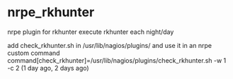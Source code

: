 # nrpe_rkhunter
nrpe plugin for rkhunter
execute rkhunter each night/day

add check_rkhunter.sh in /usr/lib/nagios/plugins/ and use it in an nrpe custom command
command[check_rkhunter]=/usr/lib/nagios/plugins/check_rkhunter.sh -w 1 -c 2 (1 day ago, 2 days ago)
